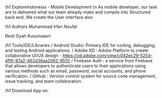 \h1
ExploreIndonesia - Mobile Development
\n As mobile developer, our task are to delivered what our team already make and compile into Structured back end. We create the User interface also 

\h1 
Authors
Muhammad Irfan Noufal

Resti Dyah Kusumaasri

/h1
Tools/IDE/Libraries
/ Android Studio: Primary IDE for coding, debugging, and testing Android applications.
/ Adobe XD : Adobe Platform to create collaborative UI/UX design - https://xd.adobe.com/view/c042ec29-5254-4ff6-87a2-462d36aa2062-9511/ 
/ Firebase Auth : a service from Firebase that allows developers to authenticate users to their applications using various methods such as email, password, social accounts, and phone verification.
/ Github : Version control system for source code management, issue tracking, and team collaboration.

/h1
Download App on:
